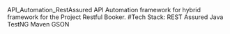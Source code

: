 API_Automation_RestAssured
API Automation framework for hybrid framework for the Project Restful Booker.
#Tech Stack: REST Assured
            Java
            TestNG
            Maven
            GSON
          

